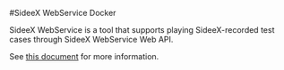 #SideeX WebService Docker

SideeX WebService is a tool that supports playing SideeX-recorded test cases through SideeX WebService Web API.

See [this document](https://hackmd.io/@sideex/book/%2F%40sideex%2Fwebservice) for more information.



